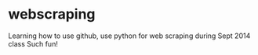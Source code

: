 webscraping
===========

Learning how to use github, use python for web scraping during Sept 2014 class 
Such fun!
